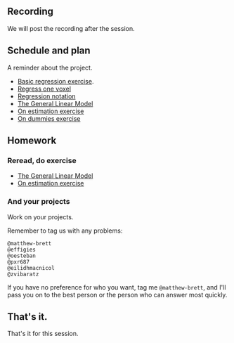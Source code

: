 ## Recording

We will post the recording after the session.

## Schedule and plan

A reminder about the project.

* [Basic regression
  exercise](https://hub.nipraxis.org/hub/user-redirect/git-pull?repo=https%3A//github.com/nipraxis/regression_estimation&subPath=regression_estimation.ipynb).
* [Regress one voxel](https://textbook.nipraxis.org/regress_one_voxel.html)
* [Regression notation](https://textbook.nipraxis.org/regression_notation)
* [The General Linear Model](https://textbook.nipraxis.org/glm_intro)
* [On estimation
  exercise](https://hub.nipraxis.org/hub/user-redirect/git-pull?repo=https%3A//github.com/nipraxis/on_estimation&subPath=on_estimation.ipynb)
* [On dummies
  exercise](https://hub.nipraxis.org/hub/user-redirect/git-pull?repo=https%3A//github.com/nipraxis/on_dummies&subPath=on_dummies.ipynb)

## Homework

### Reread, do exercise

* [The General Linear Model](https://textbook.nipraxis.org/glm_intro)
* [On estimation
  exercise](https://hub.nipraxis.org/hub/user-redirect/git-pull?repo=https%3A//github.com/nipraxis/on_estimation&subPath=on_estimation.ipynb)

### And your projects

Work on your projects.

Remember to tag us with any problems:

```
@matthew-brett
@effigies
@oesteban
@pxr687
@eilidhmacnicol
@zvibaratz
```

If you have no preference for who you want, tag me `@matthew-brett`, and I'll
pass you on to the best person or the person who can answer most quickly.

## That's it.

That's it for this session.
